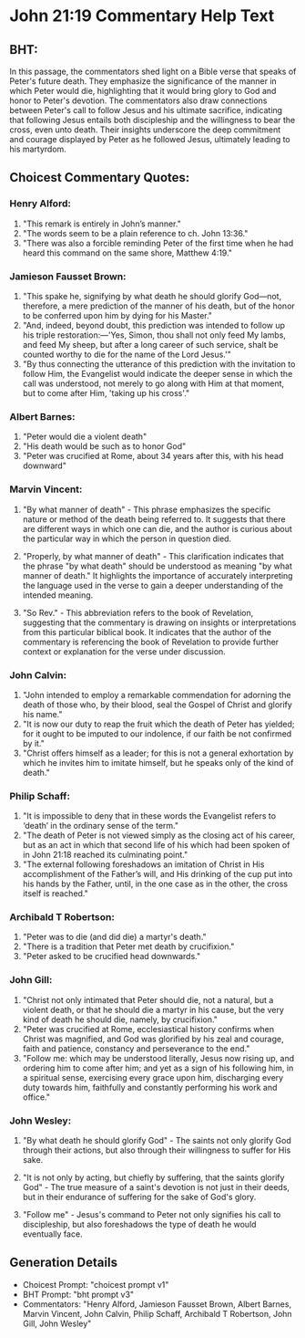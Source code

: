 # John 21:19 Commentary Help Text

## BHT:
In this passage, the commentators shed light on a Bible verse that speaks of Peter's future death. They emphasize the significance of the manner in which Peter would die, highlighting that it would bring glory to God and honor to Peter's devotion. The commentators also draw connections between Peter's call to follow Jesus and his ultimate sacrifice, indicating that following Jesus entails both discipleship and the willingness to bear the cross, even unto death. Their insights underscore the deep commitment and courage displayed by Peter as he followed Jesus, ultimately leading to his martyrdom.

## Choicest Commentary Quotes:
### Henry Alford:
1. "This remark is entirely in John’s manner."
2. "The words seem to be a plain reference to ch. John 13:36."
3. "There was also a forcible reminding Peter of the first time when he had heard this command on the same shore, Matthew 4:19."

### Jamieson Fausset Brown:
1. "This spake he, signifying by what death he should glorify God—not, therefore, a mere prediction of the manner of his death, but of the honor to be conferred upon him by dying for his Master."
2. "And, indeed, beyond doubt, this prediction was intended to follow up his triple restoration:—'Yes, Simon, thou shall not only feed My lambs, and feed My sheep, but after a long career of such service, shalt be counted worthy to die for the name of the Lord Jesus.'"
3. "By thus connecting the utterance of this prediction with the invitation to follow Him, the Evangelist would indicate the deeper sense in which the call was understood, not merely to go along with Him at that moment, but to come after Him, 'taking up his cross'."

### Albert Barnes:
1. "Peter would die a violent death"
2. "His death would be such as to honor God"
3. "Peter was crucified at Rome, about 34 years after this, with his head downward"

### Marvin Vincent:
1. "By what manner of death" - This phrase emphasizes the specific nature or method of the death being referred to. It suggests that there are different ways in which one can die, and the author is curious about the particular way in which the person in question died.

2. "Properly, by what manner of death" - This clarification indicates that the phrase "by what death" should be understood as meaning "by what manner of death." It highlights the importance of accurately interpreting the language used in the verse to gain a deeper understanding of the intended meaning.

3. "So Rev." - This abbreviation refers to the book of Revelation, suggesting that the commentary is drawing on insights or interpretations from this particular biblical book. It indicates that the author of the commentary is referencing the book of Revelation to provide further context or explanation for the verse under discussion.

### John Calvin:
1. "John intended to employ a remarkable commendation for adorning the death of those who, by their blood, seal the Gospel of Christ and glorify his name."
2. "It is now our duty to reap the fruit which the death of Peter has yielded; for it ought to be imputed to our indolence, if our faith be not confirmed by it."
3. "Christ offers himself as a leader; for this is not a general exhortation by which he invites him to imitate himself, but he speaks only of the kind of death."

### Philip Schaff:
1. "It is impossible to deny that in these words the Evangelist refers to ‘death’ in the ordinary sense of the term."
2. "The death of Peter is not viewed simply as the closing act of his career, but as an act in which that second life of his which had been spoken of in John 21:18 reached its culminating point."
3. "The external following foreshadows an imitation of Christ in His accomplishment of the Father’s will, and His drinking of the cup put into his hands by the Father, until, in the one case as in the other, the cross itself is reached."

### Archibald T Robertson:
1. "Peter was to die (and did die) a martyr's death."
2. "There is a tradition that Peter met death by crucifixion."
3. "Peter asked to be crucified head downwards."

### John Gill:
1. "Christ not only intimated that Peter should die, not a natural, but a violent death, or that he should die a martyr in his cause, but the very kind of death he should die, namely, by crucifixion."
2. "Peter was crucified at Rome, ecclesiastical history confirms when Christ was magnified, and God was glorified by his zeal and courage, faith and patience, constancy and perseverance to the end."
3. "Follow me: which may be understood literally, Jesus now rising up, and ordering him to come after him; and yet as a sign of his following him, in a spiritual sense, exercising every grace upon him, discharging every duty towards him, faithfully and constantly performing his work and office."

### John Wesley:
1. "By what death he should glorify God" - The saints not only glorify God through their actions, but also through their willingness to suffer for His sake. 

2. "It is not only by acting, but chiefly by suffering, that the saints glorify God" - The true measure of a saint's devotion is not just in their deeds, but in their endurance of suffering for the sake of God's glory. 

3. "Follow me" - Jesus's command to Peter not only signifies his call to discipleship, but also foreshadows the type of death he would eventually face.


## Generation Details
- Choicest Prompt: "choicest prompt v1"
- BHT Prompt: "bht prompt v3"
- Commentators: "Henry Alford, Jamieson Fausset Brown, Albert Barnes, Marvin Vincent, John Calvin, Philip Schaff, Archibald T Robertson, John Gill, John Wesley"
